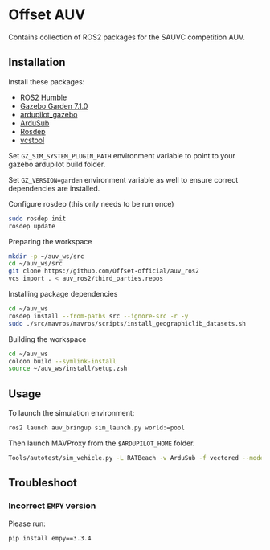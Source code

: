 # Offset AUV

Contains collection of ROS2 packages for the SAUVC competition AUV.

## Installation 

Install these packages:
* [ROS2 Humble](https://docs.ros.org/en/humble/Installation.html)
* [Gazebo Garden 7.1.0](https://gazebosim.org/docs/garden/install)
* [ardupilot_gazebo](https://github.com/ArduPilot/ardupilot_gazebo)
* [ArduSub](https://ardupilot.org/dev/docs/building-setup-linux.html)
* [Rosdep](https://docs.ros.org/en/independent/api/rosdep/html)
* [vcstool](https://github.com/dirk-thomas/vcstool)

Set `GZ_SIM_SYSTEM_PLUGIN_PATH` environment variable to point to your gazebo ardupilot build folder.

Set `GZ_VERSION=garden` environment variable as well to ensure correct dependencies are installed.

Configure rosdep (this only needs to be run once)

```bash
sudo rosdep init
rosdep update
```

Preparing the workspace

```bash
mkdir -p ~/auv_ws/src
cd ~/auv_ws/src
git clone https://github.com/Offset-official/auv_ros2
vcs import . < auv_ros2/third_parties.repos
```

Installing package dependencies

```bash
cd ~/auv_ws
rosdep install --from-paths src --ignore-src -r -y
sudo ./src/mavros/mavros/scripts/install_geographiclib_datasets.sh
```

Building the workspace

```bash
cd ~/auv_ws
colcon build --symlink-install
source ~/auv_ws/install/setup.zsh
```

## Usage

To launch the simulation environment:

```bash
ros2 launch auv_bringup sim_launch.py world:=pool
```

Then launch MAVProxy from the `$ARDUPILOT_HOME` folder.
```bash
Tools/autotest/sim_vehicle.py -L RATBeach -v ArduSub -f vectored --model=JSON --out=udp:0.0.0.0:14550 --console
```

## Troubleshoot

### Incorrect `EMPY` version

Please run:
```bash
pip install empy==3.3.4
```
